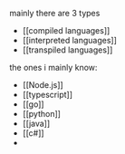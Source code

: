 mainly there are 3 types

- [[compiled languages]]
- [[interpreted languages]]
- [[transpiled languages]]

the ones i mainly know:

- [[Node.js]]
- [[typescript]]
- [[go]]
- [[python]]
- [[java]]
- [[c#]]
- 
